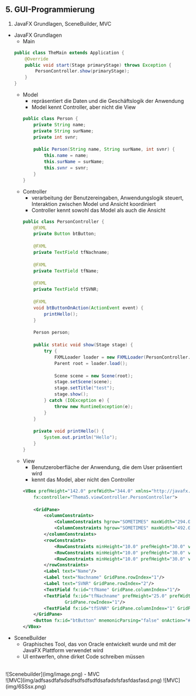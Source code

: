 ## 5. GUI-Programmierung
1. JavaFX Grundlagen, SceneBuilder, MVC
- JavaFX Grundlagen
    - Main
    ```Java
    public class TheMain extends Application {
        @Override
        public void start(Stage primaryStage) throws Exception {
            PersonController.show(primaryStage);
        }
    }
    ```
    - Model
        - repräsentiert die Daten und die Geschäftslogik der Anwendung
        - Model kennt Controller, aber nicht die View
        ```Java
        public class Person {
            private String name;
            private String surName;
            private int svnr;

            public Person(String name, String surName, int svnr) {
                this.name = name;
                this.surName = surName;
                this.svnr = svnr;
            }
        }
        ```
    - Controller
        - verarbeitung der Benutzereingaben, Anwendungslogik steuert, Interaktion zwischen Model und Ansicht koordiniert
        - Controller kennt sowohl das Model als auch die Ansicht
        ```Java
        public class PersonController {
            @FXML
            private Button btButton;

            @FXML
            private TextField tfNachname;

            @FXML
            private TextField tfName;

            @FXML
            private TextField tfSVNR;

            @FXML
            void btButtonOnAction(ActionEvent event) {
                printHello();
            }

            Person person;

            public static void show(Stage stage) {
                try {
                    FXMLLoader loader = new FXMLLoader(PersonController.class.getResource("PersonView.fxml"));
                    Parent root = loader.load();

                    Scene scene = new Scene(root);
                    stage.setScene(scene);
                    stage.setTitle("test");
                    stage.show();
                } catch (IOException e) {
                    throw new RuntimeException(e);
                }
            }

            private void printHello() {
                System.out.println("Hello");
            }
        }
        ```
    - View
        - Benutzeroberfläche der Anwendung, die dem User präsentiert wird
        - kennt das Model, aber nicht den Controller
        ```XML
        <VBox prefHeight="142.0" prefWidth="344.0" xmlns="http://javafx.com/javafx/21" xmlns:fx="http://javafx.com/fxml/1"
            fx:controller="Thema5.viewController.PersonController">

            <GridPane>
                <columnConstraints>
                    <ColumnConstraints hgrow="SOMETIMES" maxWidth="294.0" minWidth="10.0" prefWidth="82.0"/>
                    <ColumnConstraints hgrow="SOMETIMES" maxWidth="492.0" minWidth="10.0" prefWidth="262.0"/>
                </columnConstraints>
                <rowConstraints>
                    <RowConstraints minHeight="10.0" prefHeight="30.0" vgrow="SOMETIMES"/>
                    <RowConstraints minHeight="10.0" prefHeight="30.0" vgrow="SOMETIMES"/>
                    <RowConstraints minHeight="10.0" prefHeight="30.0" vgrow="SOMETIMES"/>
                </rowConstraints>
                <Label text="Name"/>
                <Label text="Nachname" GridPane.rowIndex="1"/>
                <Label text="SVNR" GridPane.rowIndex="2"/>
                <TextField fx:id="tfName" GridPane.columnIndex="1"/>
                <TextField fx:id="tfNachname" prefHeight="25.0" prefWidth="302.0" GridPane.columnIndex="1"
                        GridPane.rowIndex="1"/>
                <TextField fx:id="tfSVNR" GridPane.columnIndex="1" GridPane.rowIndex="2"/>
            </GridPane>
            <Button fx:id="btButton" mnemonicParsing="false" onAction="#btButtonOnAction" text="Button"/>
        </VBox>
        ```
- SceneBuilder
    - Graphisches Tool, das von Oracle entwickelt wurde und mit der JavaFX Plattform verwendet wird
    - UI entwerfen, ohne dirket Code schreiben müssen
<br>
![Scenebuilder](img/image.png)
- MVC
<br>
![MVC](img/adfsasdfafsdsdfsdfsdfsdfdsafadsfsfasfdasfasd.png)
![MVC](img/6SSsx.png)